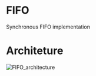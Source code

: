 # FIFO
Synchronous FIFO implementation

# Architeture

![FIFO_architecture](https://github.com/Kai-Dun/FIFO/assets/93189715/f550fa39-ecfb-40b1-9362-d42f535402b6)
